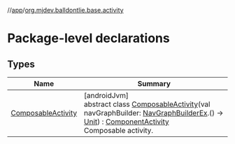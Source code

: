 //[app](../../index.md)/[org.mjdev.balldontlie.base.activity](index.md)

# Package-level declarations

## Types

| Name | Summary |
|---|---|
| [ComposableActivity](-composable-activity/index.md) | [androidJvm]<br>abstract class [ComposableActivity](-composable-activity/index.md)(val navGraphBuilder: [NavGraphBuilderEx](../org.mjdev.balldontlie.base.navigation/-nav-graph-builder-ex/index.md).() -&gt; [Unit](https://kotlinlang.org/api/latest/jvm/stdlib/kotlin/-unit/index.html)) : [ComponentActivity](https://developer.android.com/reference/kotlin/androidx/activity/ComponentActivity.html)<br>Composable activity. |
